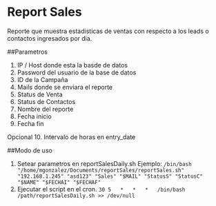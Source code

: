 # Report Sales
Reporte que muestra estadisticas de ventas con respecto a los leads o contactos ingresados por dia.

##Parametros
1. IP / Host donde esta la basde de datos
2. Password del usuario de la base de datos
3. ID de la Campaña
4. Mails donde se enviara el reporte
5. Status de Venta
6. Status de Contactos
7. Nombre del reporte
8. Fecha inicio
9. Fecha fin

Opcional
10. Intervalo de horas en entry_date 

##Modo de uso
1. Setear parametros en reportSalesDaily.sh
Ejemplo:
`/bin/bash "/home/mgonzalez/Documents/reportSales/reportSales.sh" "192.168.1.245" "asd123" "Sales" "$MAIL" "StatusS" "StatusC" "$NAME" "$FECHAI" "$FECHAF"`
2. Ejecutar el script en el cron.
`30	5	*	*	*	/bin/bash /path/reportSalesDaily.sh >> /dev/null`
